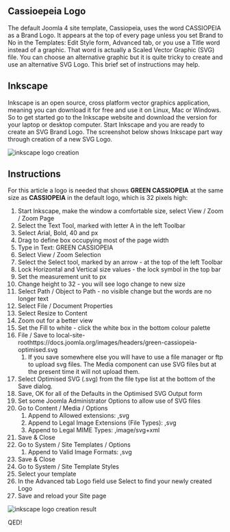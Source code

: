 <!-- Filename: J4.x:Template_SVG_Logos / Display title: Template SVG Logos -->

## Cassioepeia Logo

The default Joomla 4 site template, Cassiopeia, uses the word CASSIOPEIA
as a Brand Logo. It appears at the top of every page unless you set
Brand to No in the Templates: Edit Style form, Advanced tab, or you use
a Title word instead of a graphic. That word is actually a Scaled Vector
Graphic (SVG) file. You can choose an alternative graphic but it is
quite tricky to create and use an alternative SVG Logo. This brief set
of instructions may help.

## Inkscape

Inkscape is an open source, cross platform vector graphics application,
meaning you can download it for free and use it on Linux, Mac or
Windows. So to get started go to the Inkscape website and download the
version for your laptop or desktop computer. Start Inkscape and you are
ready to create an SVG Brand Logo. The screenshot below shows Inkscape
part way through creation of a new SVG Logo.

![inkscape logo creation](../../../en/images/templates/templates-svg-logos-inkscape.png)

## Instructions

For this article a logo is needed that shows **GREEN CASSIOPEIA** at the
same size as **CASSIOPEIA** in the default logo, which is 32 pixels
high:

1.  Start Inkscape, make the window a comfortable size, select View /
    Zoom / Zoom Page
2.  Select the Text Tool, marked with letter A in the left Toolbar
3.  Select Arial, Bold, 40 and px
4.  Drag to define box occupying most of the page width
5.  Type in Text: GREEN CASSIOPEIA
6.  Select View / Zoom Selection
7.  Select the Select tool, marked by an arrow - at the top of the left
    Toolbar
8.  Lock Horizontal and Vertical size values - the lock symbol in the
    top bar
9.  Set the measurement unit to px
10. Change height to 32 - you will see logo change to new size
11. Select Path / Object to Path - no visible change but the words are
    no longer text
12. Select File / Document Properties
13. Select Resize to Content
14. Zoom out for a better view
15. Set the Fill to white - click the white box in the bottom colour
    palette
16. File / Save to
    local-site-roothttps://docs.joomla.org/images/headers/green-cassiopeia-optimised.svg
    1.  If you save somewhere else you will have to use a file manager
        or ftp to upload svg files. The Media component can use SVG
        files but at the present time it will not upload them.
17. Select Optimised SVG (.svg) from the file type list at the bottom of
    the Save dialog.
18. Save, OK for all of the Defaults in the Optimised SVG Output form
19. Set some Joomla Administrator Options to allow use of SVG files
20. Go to Content / Media / Options
    1.  Append to Allowed extensions: ,svg
    2.  Append to Legal Image Extensions (File Types): ,svg
    3.  Append to Legal MIME Types: ,image/svg+xml
21. Save & Close
22. Go to System / Site Templates / Options
    1.  Append to Valid Image Formats: ,svg
23. Save & Close
24. Go to System / Site Template Styles
25. Select your template
26. In the Advanced tab Logo field use Select to find your newly created
    Logo
27. Save and reload your Site page

![inkscape logo creation result](../../../en/images/templates/templates-svg-logos-inkscape-result.png)

QED!
